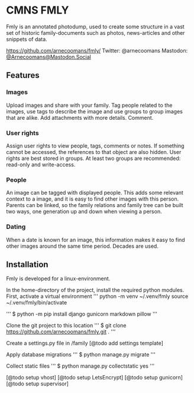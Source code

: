 # CMNS FMLY
Fmly is an annotated photodump, used to create some structure in a vast set of historic family-documents such as photos, news-articles and other snippets of data.

https://github.com/arnecoomans/fmly/
Twitter: @arnecoomans
Mastodon: [@Arnecoomans@Mastodon.Social](https://mastodon.social/@ArneCoomans)

## Features

### Images
Upload images and share with your family. Tag people related to the images, use tags to describe the image and use groups to group images that are alike. Add attachments with more details. Comment.

### User rights
Assign user rights to view people, tags, comments or notes. If something cannot be accessed, the references to that object are also hidden.
User rights are best stored in groups. At least two groups are recommended: read-only and write-access.

### People
An image can be tagged with displayed people. This adds some relevant context to a image, and it is easy to find other images with this person.
Parents can be linked, so the family relations and family tree can be built two ways, one generation up and down when viewing a person.

### Dating
When a date is known for an image, this information makes it easy to find other images around the same time period. Decades are used.

## Installation
Fmly is developed for a linux-environment.

In the home-directory of the project, install the required python modules.
First, activate a virtual environment
'''
python -m venv ~/.venv/fmly
source ~/.venv/fmly/bin/activate

'''
$ python -m pip install django gunicorn markdown pillow
'''

Clone the git project to this location
'''
$ git clone https://github.com/arnecoomans/fmly.git .
'''

Create a settings.py file in /family
[@todo add settings template]


Apply database migrations
'''
$ python manage.py migrate
'''

Collect static files
'''
$ python manage.py collectstatic
yes
'''

[@todo setup vhost]
[@todo setup LetsEncrypt]
[@todo setup gunicorn]
[@todo setup supervisor]
